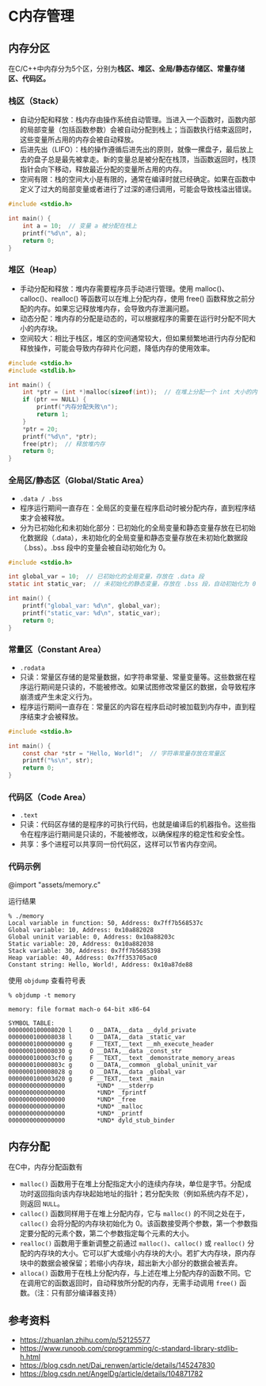 # C内存管理

## 内存分区

在C/C++中内存分为5个区，分别为**栈区、堆区、全局/静态存储区、常量存储区、代码区。**

### 栈区（Stack）
- 自动分配和释放：栈内存由操作系统自动管理。当进入一个函数时，函数内部的局部变量（包括函数参数）会被自动分配到栈上；当函数执行结束返回时，这些变量所占用的内存会被自动释放。
- 后进先出（LIFO）：栈的操作遵循后进先出的原则，就像一摞盘子，最后放上去的盘子总是最先被拿走。新的变量总是被分配在栈顶，当函数返回时，栈顶指针会向下移动，释放最近分配的变量所占用的内存。
- 空间有限：栈的空间大小是有限的，通常在编译时就已经确定。如果在函数中定义了过大的局部变量或者进行了过深的递归调用，可能会导致栈溢出错误。


```c
#include <stdio.h>

int main() {
    int a = 10;  // 变量 a 被分配在栈上
    printf("%d\n", a);
    return 0;
}
```

### 堆区（Heap）
- 手动分配和释放：堆内存需要程序员手动进行管理。使用 malloc()、calloc()、realloc() 等函数可以在堆上分配内存，使用 free() 函数释放之前分配的内存。如果忘记释放堆内存，会导致内存泄漏问题。
- 动态分配：堆内存的分配是动态的，可以根据程序的需要在运行时分配不同大小的内存块。
- 空间较大：相比于栈区，堆区的空间通常较大，但如果频繁地进行内存分配和释放操作，可能会导致内存碎片化问题，降低内存的使用效率。


```c
#include <stdio.h>
#include <stdlib.h>

int main() {
    int *ptr = (int *)malloc(sizeof(int));  // 在堆上分配一个 int 大小的内存块
    if (ptr == NULL) {
        printf("内存分配失败\n");
        return 1;
    }
    *ptr = 20;
    printf("%d\n", *ptr);
    free(ptr);  // 释放堆内存
    return 0;
}
```

### 全局区/静态区（Global/Static Area）
- `.data / .bss`
- 程序运行期间一直存在：全局区的变量在程序启动时被分配内存，直到程序结束才会被释放。
- 分为已初始化和未初始化部分：已初始化的全局变量和静态变量存放在已初始化数据段（.data），未初始化的全局变量和静态变量存放在未初始化数据段（.bss）。.bss 段中的变量会被自动初始化为 0。

```c
#include <stdio.h>

int global_var = 10;  // 已初始化的全局变量，存放在 .data 段
static int static_var;  // 未初始化的静态变量，存放在 .bss 段，自动初始化为 0

int main() {
    printf("global_var: %d\n", global_var);
    printf("static_var: %d\n", static_var);
    return 0;
}
```

### 常量区（Constant Area）
- `.rodata`
- 只读：常量区存储的是常量数据，如字符串常量、常量变量等。这些数据在程序运行期间是只读的，不能被修改。如果试图修改常量区的数据，会导致程序崩溃或产生未定义行为。
- 程序运行期间一直存在：常量区的内容在程序启动时被加载到内存中，直到程序结束才会被释放。

```c
#include <stdio.h>

int main() {
    const char *str = "Hello, World!";  // 字符串常量存放在常量区
    printf("%s\n", str);
    return 0;
}
```


### 代码区（Code Area）
- `.text`
- 只读：代码区存储的是程序的可执行代码，也就是编译后的机器指令。这些指令在程序运行期间是只读的，不能被修改，以确保程序的稳定性和安全性。
- 共享：多个进程可以共享同一份代码区，这样可以节省内存空间。


### 代码示例

@import "assets/memory.c"


运行结果

```
% ./memory 
Local variable in function: 50, Address: 0x7ff7b568537c
Global variable: 10, Address: 0x10a882028
Global uninit variable: 0, Address: 0x10a88203c
Static variable: 20, Address: 0x10a882038
Stack variable: 30, Address: 0x7ff7b5685398
Heap variable: 40, Address: 0x7ff353705ac0
Constant string: Hello, World!, Address: 0x10a87de88
```

使用 `objdump` 查看符号表

```
% objdump -t memory

memory: file format mach-o 64-bit x86-64

SYMBOL TABLE:
0000000100008020 l     O __DATA,__data __dyld_private
0000000100008038 l     O __DATA,__data _static_var
0000000100000000 g     F __TEXT,__text __mh_execute_header
0000000100008030 g     O __DATA,__data _const_str
0000000100003cf0 g     F __TEXT,__text _demonstrate_memory_areas
000000010000803c g     O __DATA,__common _global_uninit_var
0000000100008028 g     O __DATA,__data _global_var
0000000100003d20 g     F __TEXT,__text _main
0000000000000000         *UND* ___stderrp
0000000000000000         *UND* _fprintf
0000000000000000         *UND* _free
0000000000000000         *UND* _malloc
0000000000000000         *UND* _printf
0000000000000000         *UND* dyld_stub_binder
```



## 内存分配

在C中，内存分配函数有
- `malloc()` 函数用于在堆上分配指定大小的连续内存块，单位是字节。分配成功时返回指向该内存块起始地址的指针；若分配失败（例如系统内存不足），则返回 `NULL`。
- `calloc()` 函数同样用于在堆上分配内存，它与 `malloc()` 的不同之处在于，`calloc()` 会将分配的内存块初始化为 0。该函数接受两个参数，第一个参数指定要分配的元素个数，第二个参数指定每个元素的大小。
- `realloc()` 函数用于重新调整之前通过 `malloc()`、`calloc()` 或 `realloc()` 分配的内存块的大小。它可以扩大或缩小内存块的大小。若扩大内存块，原内存块中的数据会被保留；若缩小内存块，超出新大小部分的数据会被丢弃。
- `alloca()` 函数用于在栈上分配内存，与上述在堆上分配内存的函数不同。它在调用它的函数返回时，自动释放所分配的内存，无需手动调用 `free()` 函数。（注：只有部分编译器支持）

## 参考资料

- https://zhuanlan.zhihu.com/p/52125577
- https://www.runoob.com/cprogramming/c-standard-library-stdlib-h.html
- https://blog.csdn.net/Dai_renwen/article/details/145247830
- https://blog.csdn.net/AngelDg/article/details/104871782